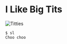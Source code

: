 # I Like Big Tits

![Titties](https://i.etsystatic.com/25391641/r/il/65f9bb/2650125738/il_600x600.2650125738_v9u6.jpg)

```
$ sl
Choo choo
```
